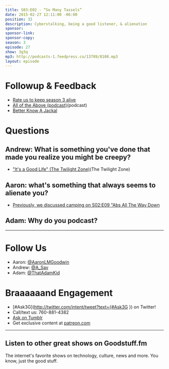 ```yaml
---
title: S03:E02 - “So Many Tassels”
date: 2015-02-27 12:11:00 -06:00
position: 32
description: Cyberstalking, being a good listener, & alienation
sponsor: 
sponsor-link: 
sponsor-copy: 
season: 3
episode: 27
show: 3g3q
mp3: http://podcasts-1.feedpress.co/13789/8108.mp3
layout: episode
---
```


# Followup & Feedback
- [Rate us to keep season 3 alive](http://3g3q.co/rate)
- [All of the Above (podcast)](http://www.alloftheabove.audio)(podcast)
- [Better Know A Jackal](http://www.jackals.us/better-know-a-jackal)

# Questions

## Andrew: What is something you've done that made you realize you might be creepy?
- ["It's a Good Life" (The Twilight Zone)](http://en.wikipedia.org/wiki/It's_a_Good_Life_(The_Twilight_Zone))(The Twilight Zone)

## Aaron: what's something that always seems to alienate you?
- [Previously, we discussed camping on S02:E09 "Abs All The Way Down](http://3g3q.co/209)

## Adam: Why do you podcast?

***

# Follow Us

- Aaron: [@AaronLMGoodwin](http://twitter.com/aaronlmgoodwin)
- Andrew: [@A_Sav](http://twitter.com/a_sav)
- Adam: [@ThatAdamKid](http://twitter.com/thatadamkid)

# Braaaaaand Engagement

- [#Ask3G](http://twitter.com/intent/tweet?text={#Ask3G }) on Twitter!
- Call/text us: 760-881-4382
- [Ask on Tumblr](http://3g3q.co/ask)
- Get exclusive content at [patreon.com](http://www.patreon.com/3g3q)

***

## Listen to other great shows on Goodstuff.fm

The internet's favorite shows on technology, culture, news and more. You know, just the good stuff.
